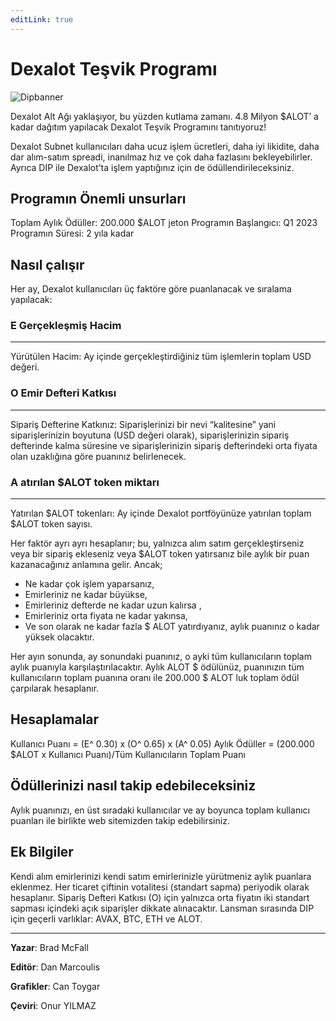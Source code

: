 ```yaml
---
editLink: true
---
```


# Dexalot Teşvik Programı

![Dipbanner](/images/dip/dipban.png)

Dexalot Alt Ağı yaklaşıyor, bu yüzden kutlama zamanı. 4.8 Milyon $ALOT’ a kadar dağıtım yapılacak Dexalot Teşvik Programını tanıtıyoruz!

Dexalot Subnet kullanıcıları daha ucuz işlem ücretleri, daha iyi likidite, daha dar alım-satım spreadi, inanılmaz hız ve çok daha fazlasını bekleyebilirler. Ayrıca DIP ile Dexalot’ta işlem yaptığınız için de ödüllendirileceksiniz.

## Programın Önemli unsurları

Toplam Aylık Ödüller: 200.000 $ALOT jeton
Programın Başlangıcı: Q1 2023
Programın Süresi: 2 yıla kadar

## Nasıl çalışır

Her ay, Dexalot kullanıcıları üç faktöre göre puanlanacak ve sıralama yapılacak:

### E Gerçekleşmiş Hacim
---
Yürütülen Hacim: Ay içinde gerçekleştirdiğiniz tüm işlemlerin toplam USD değeri.

### O Emir Defteri Katkısı
---
Sipariş Defterine Katkınız: Siparişlerinizi bir nevi “kalitesine” yani siparişlerinizin boyutuna (USD değeri olarak), siparişlerinizin sipariş defterinde kalma süresine ve siparişlerinizin sipariş defterindeki orta fiyata olan uzaklığına göre puanınız belirlenecek.

### A atırılan $ALOT token miktarı
---
Yatırılan $ALOT tokenları: Ay içinde Dexalot portföyünüze yatırılan toplam $ALOT token sayısı.

Her faktör ayrı ayrı hesaplanır; bu, yalnızca alım satım gerçekleştirseniz veya bir sipariş ekleseniz veya $ALOT token yatırsanız bile aylık bir puan kazanacağınız anlamına gelir. Ancak;
* Ne kadar çok işlem yaparsanız,
* Emirleriniz ne kadar büyükse,
* Emirleriniz defterde ne kadar uzun kalırsa ,
* Emirleriniz orta fiyata ne kadar yakınsa,
* Ve son olarak ne kadar fazla $ ALOT yatırdıyanız, aylık puanınız o kadar yüksek olacaktır.

Her ayın sonunda, ay sonundaki puanınız, o ayki tüm kullanıcıların toplam aylık puanıyla karşılaştırılacaktır. Aylık ALOT $ ödülünüz, puanınızın tüm kullanıcıların toplam puanına oranı ile 200.000 $ ALOT luk toplam ödül çarpılarak hesaplanır.

## Hesaplamalar

Kullanıcı Puanı = (E^ 0.30) x (O^ 0.65) x (A^ 0.05)
Aylık Ödüller = (200.000 $ALOT x Kullanıcı Puanı)/Tüm Kullanıcıların Toplam Puanı

## Ödüllerinizi nasıl takip edebileceksiniz

Aylık puanınızı, en üst sıradaki kullanıcılar ve ay boyunca toplam kullanıcı puanları ile birlikte web sitemizden takip edebilirsiniz.

## Ek Bilgiler

Kendi alım emirlerinizi kendi satım emirlerinizle yürütmeniz aylık puanlara eklenmez.
Her ticaret çiftinin votalitesi (standart sapma) periyodik olarak hesaplanır.
Sipariş Defteri Katkısı (O) için yalnızca orta fiyatın iki standart sapması içindeki açık siparişler dikkate alınacaktır.
Lansman sırasında DIP için geçerli varlıklar: AVAX, BTC, ETH ve ALOT.

---

**Yazar**: Brad McFall

**Editör**: Dan Marcoulis

**Grafikler**: Can Toygar

**Çeviri**: Onur YILMAZ
